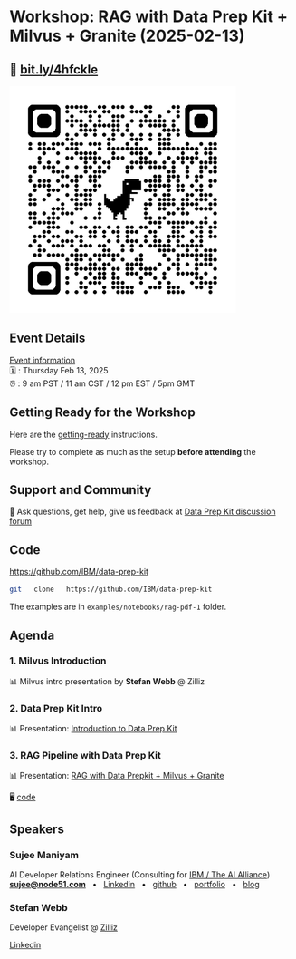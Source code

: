 # Workshop: RAG with Data Prep Kit + Milvus + Granite (2025-02-13)

## 🔗 [bit.ly/4hfckIe](https://bit.ly/4hfckIe)

<img src="2025-01__AI-alliance-office-hour-qr1.png" width="400px">


## Event Details

[Event information](https://www.meetup.com/ibm-developer-sf-bay-area-meetup/events/305888517/)<br>
🗓️ : Thursday  Feb 13, 2025<br>
⏰ : 9 am PST  / 11 am CST / 12 pm EST / 5pm GMT


## Getting Ready for the Workshop

Here are the [getting-ready](../getting-ready.md) instructions.

Please try to complete as much as the setup **before attending** the workshop.

## Support and Community

🙋 Ask questions, get help, give us feedback at [Data Prep Kit discussion forum](https://github.com/IBM/data-prep-kit/discussions)


## Code

https://github.com/IBM/data-prep-kit

```bash
git   clone   https://github.com/IBM/data-prep-kit
```

The examples are in `examples/notebooks/rag-pdf-1` folder.

## Agenda


### 1. Milvus Introduction

📊 Milvus intro presentation by **Stefan Webb** @ Zilliz

### 2. Data Prep Kit Intro

📊 Presentation: [Introduction to Data Prep Kit](https://docs.google.com/presentation/d/1u90TTW3GnvPnYX0BFrbdK_SG91jGaaDhCki3S6cLL94/edit?usp=sharing) 


### 3. RAG Pipeline with Data Prep Kit

📊 Presentation: [RAG with Data Prepkit + Milvus + Granite](https://docs.google.com/presentation/d/1URWSW2dAca6QioOaHQKbxrDnGM8RdSgbYC5kwtnsrJQ/edit?usp=sharing)


🖥️ [code](https://github.com/IBM/data-prep-kit/tree/dev/examples/notebooks/rag-pdf-1)

## Speakers

### Sujee Maniyam

AI Developer Relations Engineer (Consulting for [IBM / The AI Alliance](https://thealliance.ai/))  <br>
**sujee@node51.com** &nbsp; • &nbsp; [Linkedin](https://www.linkedin.com/in/sujeemaniyam/) &nbsp;  • &nbsp;  [github](https://github.com/sujee/) &nbsp;  •  &nbsp; [portfolio](https://sujee.dev/)  &nbsp;  •  &nbsp; [blog](https://sujee.dev/)

### Stefan Webb

Developer Evangelist @ [Zilliz](https://zilliz.com/)

[Linkedin](https://www.linkedin.com/in/stefan-webb/)


